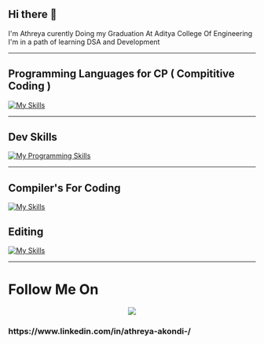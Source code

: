 ## Hi there 👋
I'm Athreya curently Doing my Graduation At Aditya College Of Engineering
<br/>
I'm in a path of learning DSA and Development
<hr/>

## Programming Languages for CP ( Compititive Coding )

[![My Skills](https://skillicons.dev/icons?i=c,cpp,py,java&theme=dark)](https://skillicons.dev)

<hr/>

## Dev Skills

[![My Programming Skills](https://skillicons.dev/icons?i=html,css,js,git,github,bootstrap,mongodb,mysql,nodejs,react,npm&theme=dark)](https://skillicons.dev)

<hr/>

## Compiler's For Coding

[![My Skills](https://skillicons.dev/icons?i=vscode,idea,pycharm,sublime&theme=dark)](https://skillicons.dev)

## Editing 

[![My Skills](https://skillicons.dev/icons?i=ps,pr&theme=dark)](https://skillicons.dev)

<hr/>

<h1>Follow Me On </h1>
<p align="center">
  <a href="https://skillicons.dev">
    <img src="https://skillicons.dev/icons?i=linkedin"/>
  </a>
</p>
<h3 style="cursor: pointer;">https://www.linkedin.com/in/athreya-akondi-/</h3>
